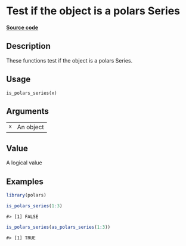 

# Test if the object is a polars Series

[**Source code**](https://github.com/pola-rs/r-polars/tree/97c09bc0a6fc3d166744dbddd037b49e8d8fc6c2/R/is_polars.R#L39)

## Description

These functions test if the object is a polars Series.

## Usage

<pre><code class='language-R'>is_polars_series(x)
</code></pre>

## Arguments

<table>
<tr>
<td style="white-space: nowrap; font-family: monospace; vertical-align: top">
<code id="is_polars_series_:_x">x</code>
</td>
<td>
An object
</td>
</tr>
</table>

## Value

A logical value

## Examples

``` r
library(polars)

is_polars_series(1:3)
```

    #> [1] FALSE

``` r
is_polars_series(as_polars_series(1:3))
```

    #> [1] TRUE
